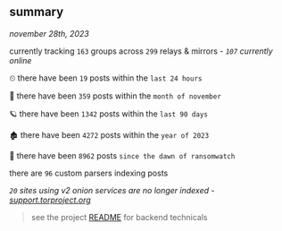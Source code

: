 
## summary
_november 28th, 2023_

currently tracking `163` groups across `299` relays & mirrors - _`107` currently online_

⏲ there have been `19` posts within the `last 24 hours`

🦈 there have been `359` posts within the `month of november`

🪐 there have been `1342` posts within the `last 90 days`

🏚 there have been `4272` posts within the `year of 2023`

🦕 there have been `8962` posts `since the dawn of ransomwatch`

there are `96` custom parsers indexing posts

_`20` sites using v2 onion services are no longer indexed - [support.torproject.org](https://support.torproject.org/onionservices/v2-deprecation/)_

> see the project [README](https://github.com/joshhighet/ransomwatch#ransomwatch--) for backend technicals
